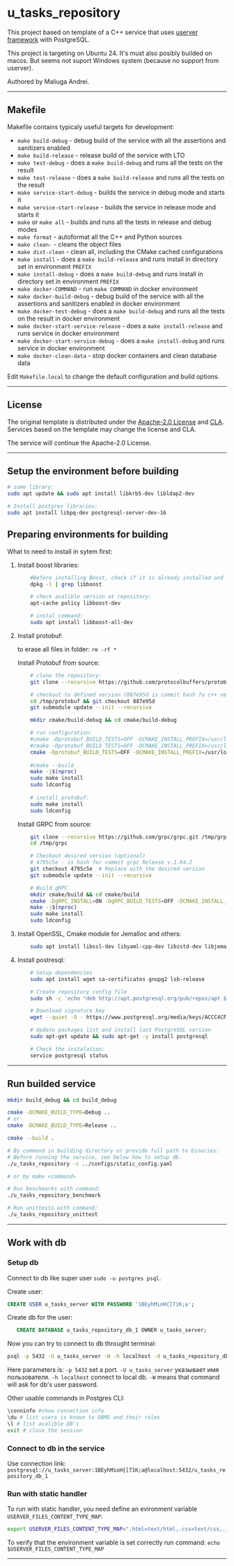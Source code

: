 # u_tasks_repository

This project based on template of a C++ service that uses [userver framework](https://github.com/userver-framework/userver) with PostgreSQL.

This project is targeting on Ubuntu 24. It's must also posibly builded on macos. But seems not suport Windows system (because no support from userver).

Authored by Maliuga Andrei.

---

## Makefile

Makefile contains typicaly useful targets for development:

* `make build-debug` - debug build of the service with all the assertions and sanitizers enabled
* `make build-release` - release build of the service with LTO
* `make test-debug` - does a `make build-debug` and runs all the tests on the result
* `make test-release` - does a `make build-release` and runs all the tests on the result
* `make service-start-debug` - builds the service in debug mode and starts it
* `make service-start-release` - builds the service in release mode and starts it
* `make` or `make all` - builds and runs all the tests in release and debug modes
* `make format` - autoformat all the C++ and Python sources
* `make clean-` - cleans the object files
* `make dist-clean` - clean all, including the CMake cached configurations
* `make install` - does a `make build-release` and runs install in directory set in environment `PREFIX`
* `make install-debug` - does a `make build-debug` and runs install in directory set in environment `PREFIX`
* `make docker-COMMAND` - run `make COMMAND` in docker environment
* `make docker-build-debug` - debug build of the service with all the assertions and sanitizers enabled in docker environment
* `make docker-test-debug` - does a `make build-debug` and runs all the tests on the result in docker environment
* `make docker-start-service-release` - does a `make install-release` and runs service in docker environment
* `make docker-start-service-debug` - does a `make install-debug` and runs service in docker environment
* `make docker-clean-data` - stop docker containers and clean database data

Edit `Makefile.local` to change the default configuration and build options.

---

## License

The original template is distributed under the [Apache-2.0 License](https://github.com/userver-framework/userver/blob/develop/LICENSE)
and [CLA](https://github.com/userver-framework/userver/blob/develop/CONTRIBUTING.md). Services based on the template may change the license and CLA.

The service will continue the Apache-2.0 License.

---

## Setup the environment before building

```sh
# some library:
sudo apt update && sudo apt install libkrb5-dev libldap2-dev

# Install postgres libraries:
sudo apt install libpq-dev postgresql-server-dev-16
```

## Preparing environments for building

What to need to install in sytem first:

1. Install boost libraries:

    ```sh
        #Before installing Boost, check if it is already installed and its version:
        dpkg -l | grep libboost

        # check avalible version at repository:
        apt-cache policy libboost-dev

        # instal command:
        sudo apt install libboost-all-dev
    ```

2. Install protobuf:

    to erase all files in folder: `rm -rf *`

    Install Protobuf from source:
    
    ```sh
        # clone the repository:
        git clone --recursive https://github.com/protocolbuffers/protobuf.git /tmp/protobuf

        # checkout to defined version (887e95d is commit hash fo c++ version 27.1):
        cd /tmp/protobuf && git checkout 887e95d
        git submodule update --init --recursive

        mkdir cmake/build-debug && cd cmake/build-debug

        # run configuration:
        #cmake -Dprotobuf_BUILD_TESTS=OFF -DCMAKE_INSTALL_PREFIX=/usr/local -DCMAKE_BUILD_TYPE=Debug ../..
        #cmake -Dprotobuf_BUILD_TESTS=OFF -DCMAKE_INSTALL_PREFIX=/usr/local -DCMAKE_BUILD_TYPE=Release ../..
        cmake -Dprotobuf_BUILD_TESTS=OFF -DCMAKE_INSTALL_PREFIX=/usr/local ../..
        
        #cmake --build . 
        make -j$(nproc)
        sudo make install
        sudo ldconfig
        
        # install protobuf:
        sudo make install
        sudo ldconfig

    ```

    Install GRPC from source:

    ```sh
        git clone --recursive https://github.com/grpc/grpc.git /tmp/grpc
        cd /tmp/grpc

        # Checkout desired version (optional)
        # 4795c5e - is hash for commit grpc Release v.1.64.2
        git checkout 4795c5e  # Replace with the desired version
        git submodule update --init --recursive

        # Build gRPC
        mkdir cmake/build && cd cmake/build
        cmake -DgRPC_INSTALL=ON -DgRPC_BUILD_TESTS=OFF -DCMAKE_INSTALL_PREFIX=/usr/local ../..
        make -j$(nproc)
        sudo make install
        sudo ldconfig
    ```

3. Install OpenSSL, Cmake module for Jemalloc and others:

    ```sh
        sudo apt install libssl-dev libyaml-cpp-dev libzstd-dev libjemalloc-dev libnghttp2-dev libev-dev libzstd-dev #libgrpc-dev libgrpc++-dev protobuf-compiler-grpc
    ```

4. Install postresql:

    ```sh
        # Setup dependencies
        sudo apt install wget ca-certificates gnupg2 lsb-release

        # Create repository config file
        sudo sh -c 'echo "deb http://apt.postgresql.org/pub/repos/apt $(lsb_release -cs)-pgdg main" > /etc/apt/sources.list.d/pgdg.list'

        # Download signature key
        wget --quiet -O - https://www.postgresql.org/media/keys/ACCC4CF8.asc | sudo apt-key add -

        # Update packages list and install last PostgreSQL version
        sudo apt-get update && sudo apt-get -y install postgresql

        # Check the instalation:
        service postgresql status
    ```

---

## Run builded service

```sh
mkdir build_debug && cd build_debug

cmake -DCMAKE_BUILD_TYPE=Debug ..
# or 
cmake -DCMAKE_BUILD_TYPE=Release ..

cmake --build .

# By command in building directory or provide full path to binaries:
# Before running the service, see below how to setup db.
./u_tasks_repository -c ../configs/static_config.yaml

# or by make <command>

# Run benchmarks with command:
./u_tasks_repository_benchmark

# Run unittests with command:
./u_tasks_repository_unittest

```

---

## Work with db

### Setup db

Connect to db like super user `sudo -u postgres psql`.

Create user:

```sql
CREATE USER u_tasks_server WITH PASSWORD '1BEyhMioH{[71K;a';
```

Create db for the user:

```sql
   CREATE DATABASE u_tasks_repository_db_1 OWNER u_tasks_server;
```

Now you can try to connect to db throught terminal:

```sh
psql -p 5432 -U u_tasks_server -W -h localhost -d u_tasks_repository_db_1
```

Here parameters is:
`-p 5432` set a port.
`-U u_tasks_server` указывает имя пользователя.
`-h localhost` connect to local db.
`-W` means that command will ask for db's user password.

Other usable commands in Postgres CLI:

```sh
\conninfo #show connection info
\du # list users is known to DBMS and their roles
\l # list avalible DB's
exit # close the session
```

### Connect to db in the service 

Use connection link:
`postgresql://u_tasks_server:1BEyhMioH{[71K;a@localhost:5432/u_tasks_repository_db_1`

### Run with static handler

To run with static handler, you need define an evironment variable `USERVER_FILES_CONTENT_TYPE_MAP`:

```sh
export USERVER_FILES_CONTENT_TYPE_MAP=".html=text/html,.css=text/css,.js=application/javascript,.png=image/png,.jpg=image/jpeg,.jpeg=image/jpeg,.gif=image/gif,.svg=image/svg+xml"
```

To verify that the environment variable is set correctly run command:
`echo $USERVER_FILES_CONTENT_TYPE_MAP`

---

